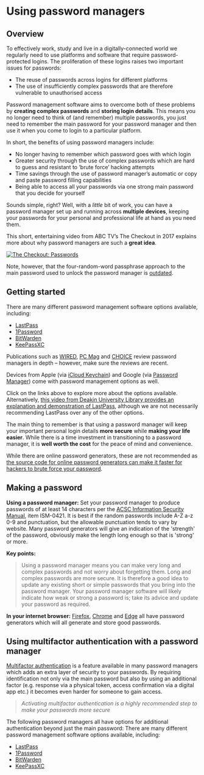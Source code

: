 # Using password managers

## Overview 
To effectively work, study and live in a digitally-connected world we regularly need to use platforms and software that require password-protected logins. The proliferation of these logins raises two important issues for passwords:
* The reuse of passwords across logins for different platforms
* The use of insufficiently complex passwords that are therefore vulnerable to unauthorised access

Password management software aims to overcome both of these problems by **creating complex passwords** and **storing login details**. This means you no longer need to think of (and remember) multiple passwords, you just need to remember the main password for your password manager and then use it when you come to login to a particular platform. 

In short, the benefits of using password managers include:
* No longer having to remember which password goes with which login
* Greater security through the use of complex passwords which are hard to guess and resistant to ‘brute force’ hacking attempts
* Time savings through the use of password manager’s automatic or copy and paste password filling capabilities
* Being able to access all your passwords via one strong main password that you decide for yourself

Sounds simple, right? Well, with a *little* bit of work, you can have a password manager set up and running across **multiple devices**, keeping your passwords for your personal and professional life at hand as you need them. 

This short, entertaining video from ABC TV’s The Checkout in 2017 explains more about why password managers are such a **great idea**.

[![The Checkout: Passwords](https://i.ytimg.com/vi/IgCHcuCw_RQ/hqdefault.jpg?sqp=-oaymwEbCKgBEF5IVfKriqkDDggBFQAAiEIYAXABwAEG\u0026rs=AOn4CLB70ZKxrPni5HWcXwi7N_MLTSpEkQ)](https://www.youtube.com/embed/IgCHcuCw_RQ)

Note, however, that the four-random-word passphrase approach to the main password used to unlock the password manager is [outdated](https://www.unix-ninja.com/p/your_xkcd_passwords_are_pwned).


## Getting started

There are many different password management software options available, including:
*	[LastPass](https://www.lastpass.com/)
*	[1Password](https://1password.com/)
*	[BitWarden](https://bitwarden.com/)
*	[KeePassXC](https://keepassxc.org/)

Publications such as [WIRED](https://www.wired.com/), [PC Mag](https://www.pcmag.com/) and [CHOICE](https://www.choice.com.au/) review password managers in depth  – however, make sure the reviews are recent.

Devices from Apple (via [iCloud Keychain]([url](https://support.apple.com/en-au/HT204085))) and Google (via [Password Manager]([url](https://passwords.google.com/))) come with password management options as well.

Click on the links above to explore more about the options available. Alternatively, [this video from Deakin University Library provides an explanation and demonstration of LastPass](https://video.deakin.edu.au/media/t/0_7p844h8y/), although we are not necessarily recommending LastPass over any of the other options.

The main thing to remember is that using a password manager will keep your important personal login details **more secure** while **making your life easier**. While there is a time investment in transitioning to a password manager, it is **well worth the cost** for the peace of mind and convenience.

While there are online password generators, these are not recommended as [the source code for online password generators can make it faster for hackers to brute force your password](https://www.unix-ninja.com/p/your_xkcd_passwords_are_pwned).  

## Making a password

**Using a password manager:**  Set your password manager to produce passwords of at least 14 characters per the [ACSC Information Security Manual](https://www.cyber.gov.au/acsc/view-all-content/ism), item ISM-0421.  It is best if the random passwords include A-Z a-z 0-9 and punctuation, but the allowable punctuation tends to vary by website. Many password generators will give an indication of the 'strength' of the password, obviously make the length long enough so that is 'strong' or more.

**Key points:**
> Using a password manager means you can make very long and complex passwords and not worry about forgetting them. 
> Long and complex passwords are more secure. It is therefore a good idea to update any existing short or simple passwords that you bring into the password manager.
> Your password manager software will likely indicate how weak or strong a password is; take its advice and update your password as required. 

**In your internet browser:** [Firefox](https://support.mozilla.org/en-US/kb/how-generate-secure-password-firefox), [Chrome](https://support.google.com/chrome/answer/7570435) and [Edge](https://support.microsoft.com/en-us/topic/use-password-generator-to-create-more-secure-passwords-in-microsoft-edge-e9247e35-684b-4114-bb5e-fdea3e4ae3ff) all have password generators which will all generate and store good passwords.

## Using multifactor authentication with a password manager
[Multifactor authentication](https://www.cyber.gov.au/mfa) is a feature available in many password managers which adds an extra layer of security to your passwords. By requiring identification not only via the main password but also by using an additional factor (e.g. response via a physical token, access confirmation via a digital app etc.) it becomes even harder for someone to gain access.

> _Activating multifactor authentication is a highly recommended step to make your passwords more secure_

The following password managers all have options for additional authentication beyond just the main password:
There are many different password management software options available, including:
*	[LastPass](https://www.lastpass.com/products/multifactor-authentication)
*	[1Password](https://support.1password.com/two-factor-authentication/)
*	[BitWarden](https://bitwarden.com/help/setup-two-step-login/)
*	[KeePassXC](https://keepassxc.org/docs/#faq-yubikey-howto)
